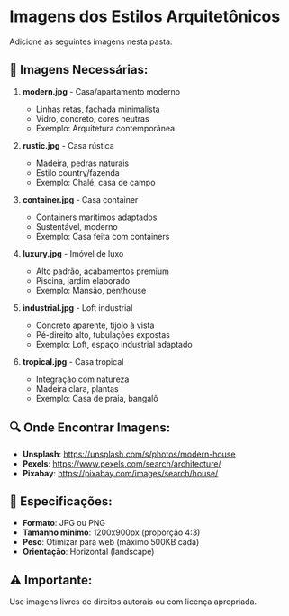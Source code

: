 # Imagens dos Estilos Arquitetônicos

Adicione as seguintes imagens nesta pasta:

## 📸 Imagens Necessárias:

1. **modern.jpg** - Casa/apartamento moderno
   - Linhas retas, fachada minimalista
   - Vidro, concreto, cores neutras
   - Exemplo: Arquitetura contemporânea

2. **rustic.jpg** - Casa rústica
   - Madeira, pedras naturais
   - Estilo country/fazenda
   - Exemplo: Chalé, casa de campo

3. **container.jpg** - Casa container
   - Containers marítimos adaptados
   - Sustentável, moderno
   - Exemplo: Casa feita com containers

4. **luxury.jpg** - Imóvel de luxo
   - Alto padrão, acabamentos premium
   - Piscina, jardim elaborado
   - Exemplo: Mansão, penthouse

5. **industrial.jpg** - Loft industrial
   - Concreto aparente, tijolo à vista
   - Pé-direito alto, tubulações expostas
   - Exemplo: Loft, espaço industrial adaptado

6. **tropical.jpg** - Casa tropical
   - Integração com natureza
   - Madeira clara, plantas
   - Exemplo: Casa de praia, bangalô

## 🔍 Onde Encontrar Imagens:

- **Unsplash**: https://unsplash.com/s/photos/modern-house
- **Pexels**: https://www.pexels.com/search/architecture/
- **Pixabay**: https://pixabay.com/images/search/house/

## 📏 Especificações:

- **Formato**: JPG ou PNG
- **Tamanho mínimo**: 1200x900px (proporção 4:3)
- **Peso**: Otimizar para web (máximo 500KB cada)
- **Orientação**: Horizontal (landscape)

## ⚠️ Importante:

Use imagens livres de direitos autorais ou com licença apropriada.
